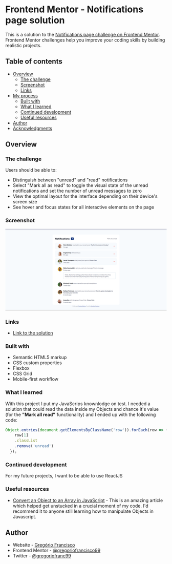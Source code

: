 # Frontend Mentor - Notifications page solution

This is a solution to the [Notifications page challenge on Frontend Mentor](https://www.frontendmentor.io/challenges/notifications-page-DqK5QAmKbC). Frontend Mentor challenges help you improve your coding skills by building realistic projects. 

## Table of contents

- [Overview](#overview)
  - [The challenge](#the-challenge)
  - [Screenshot](#screenshot)
  - [Links](#links)
- [My process](#my-process)
  - [Built with](#built-with)
  - [What I learned](#what-i-learned)
  - [Continued development](#continued-development)
  - [Useful resources](#useful-resources)
- [Author](#author)
- [Acknowledgments](#acknowledgments)

## Overview

### The challenge

Users should be able to:

- Distinguish between "unread" and "read" notifications
- Select "Mark all as read" to toggle the visual state of the unread notifications and set the number of unread messages to zero
- View the optimal layout for the interface depending on their device's screen size
- See hover and focus states for all interactive elements on the page

### Screenshot

![](./screenshot.png)

### Links

- [Link to the solution](https://notificationspage.vercel.app/)

### Built with

- Semantic HTML5 markup
- CSS custom properties
- Flexbox
- CSS Grid
- Mobile-first workflow

### What I learned

With this project I put my JavaScrips knownlodge on test. I needed a solution that could read the data inside my Objects and chance it's value (for the **"Mark all read"** functionality) and I ended up with the following code:
```js	
Object.entries(document.getElementsByClassName('row')).forEach(row => {
    row[1]
    .classList
    .remove('unread')
  });
```
### Continued development

For my future projects, I want to be able to use ReactJS

### Useful resources

- [Convert an Object to an Array in JavaScript](https://www.javascripttutorial.net/object/convert-an-object-to-an-array-in-javascript/) - This is an amazing article which helped get unstucked in a crucial moment of my code. I'd recommend it to anyone still learning how to manipulate Objects in Javascript.

## Author

- Website - [Gregório Francisco](https://www.linkedin.com/in/gregoriofrancisco99/)
- Frontend Mentor - [@gregoriofrancisco99](https://www.frontendmentor.io/profile/gregoriofrancisco99)
- Twitter - [@gregoriofranc99](https://twitter.com/gregoriofranc99)